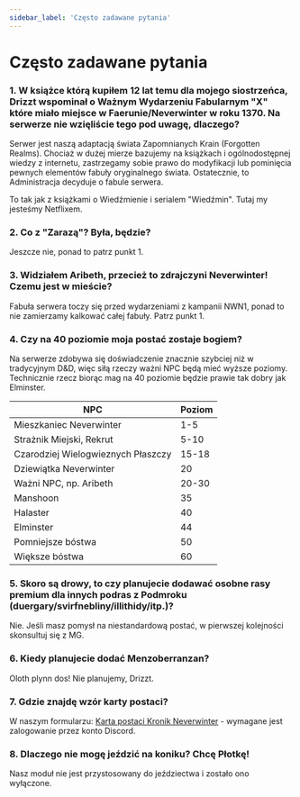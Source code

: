 ```yaml
---
sidebar_label: 'Często zadawane pytania'
---
```


# Często zadawane pytania

### 1. W książce którą kupiłem 12 lat temu dla mojego siostrzeńca, Drizzt wspominał o Ważnym Wydarzeniu Fabularnym "X" które miało miejsce w Faerunie/Neverwinter w roku 1370. Na serwerze nie wzięliście tego pod uwagę, dlaczego?

Serwer jest naszą adaptacją świata Zapomnianych Krain (Forgotten Realms). Chociaż w dużej mierze bazujemy na książkach i ogólnodostępnej wiedzy z internetu, zastrzegamy sobie prawo do modyfikacji lub pominięcia pewnych elementów fabuły oryginalnego świata. Ostatecznie, to Administracja decyduje o fabule serwera.

To tak jak z książkami o Wiedźmienie i serialem "Wiedźmin". Tutaj my jesteśmy Netflixem.

### 2. Co z "Zarazą"? Była, będzie?

Jeszcze nie, ponad to patrz punkt 1.

### 3. Widziałem Aribeth, przecież to zdrajczyni Neverwinter! Czemu jest w mieście?

Fabuła serwera toczy się przed wydarzeniami z kampanii NWN1, ponad to nie zamierzamy kalkować całej fabuły. Patrz punkt 1.

### 4. Czy na 40 poziomie moja postać zostaje bogiem?

Na serwerze zdobywa się doświadczenie znacznie szybciej niż w tradycyjnym D&D, więc siłą rzeczy ważni NPC będą mieć wyższe poziomy. Technicznie rzecz biorąc mag na 40 poziomie będzie prawie tak dobry jak Elminster.



| NPC      | Poziom |
| ----------- | ----------- |
| Mieszkaniec Neverwinter      | 1-5       |
| Strażnik Miejski, Rekrut  | 5-10        |
| Czarodziej Wielogwieznych Płaszczy     | 15-18     |
| Dziewiątka Neverwinter  | 20       |
| Ważni NPC, np. Aribeth      | 20-30       |
| Manshoon  | 35        |
| Halaster      | 40       |
| Elminster  | 44       |
| Pomniejsze bóstwa      | 50      |
| Większe bóstwa  | 60        |


### 5. Skoro są drowy, to czy planujecie dodawać osobne rasy premium dla innych podras z Podmroku (duergary/svirfnebliny/illithidy/itp.)?

Nie. Jeśli masz pomysł na niestandardową postać, w pierwszej kolejności skonsultuj się z MG. 

### 6. Kiedy planujecie dodać Menzoberranzan?

Oloth plynn dos! Nie planujemy, Drizzt. 

### 7. Gdzie znajdę wzór karty postaci?

W naszym formularzu: [Karta postaci Kronik Neverwinter](https://wiki.nwn.net.pl/karta-postaci) - wymagane jest zalogowanie przez konto Discord.

### 8. Dlaczego nie mogę jeździć na koniku? Chcę Płotkę!

Nasz moduł nie jest przystosowany do jeździectwa i zostało ono wyłączone.

